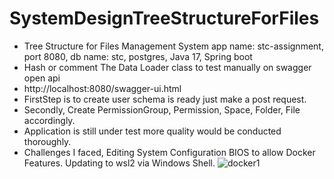 # SystemDesignTreeStructureForFiles
* Tree Structure for Files Management System app name:  stc-assignment, port 8080, db name: stc, postgres, Java 17, Spring boot
* Hash or comment The Data Loader class to test manually on swagger open api
* http://localhost:8080/swagger-ui.html
* FirstStep is to create user schema is ready just make a post request.
* Secondly, Create PermissionGroup, Permission, Space, Folder, File accordingly.
* Application is still under test more quality would be conducted thoroughly.
* Challenges I faced, Editing System Configuration BIOS to allow Docker Features.
Updating to wsl2 via Windows Shell.
![docker1](https://github.com/mahmoudfawzy9/SystemDesignTreeStructureForFiles/assets/47506233/9df84504-049b-4c7b-89c2-e157e31b54e7)
